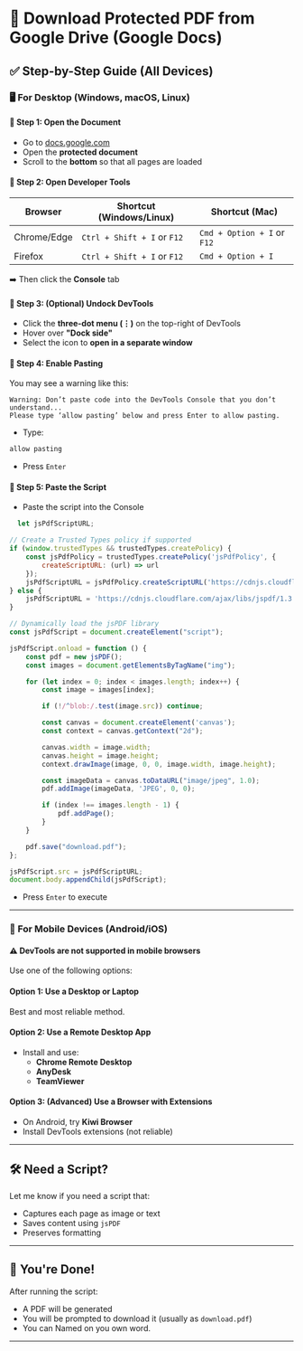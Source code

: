 # 📄 Download Protected PDF from Google Drive (Google Docs)



## ✅ Step-by-Step Guide (All Devices)

### 🖥 For Desktop (Windows, macOS, Linux)

#### 📌 Step 1: Open the Document
- Go to [docs.google.com](https://docs.google.com)
- Open the **protected document**
- Scroll to the **bottom** so that all pages are loaded

#### 📌 Step 2: Open Developer Tools

| Browser       | Shortcut (Windows/Linux)     | Shortcut (Mac)              |
|---------------|------------------------------|-----------------------------|
| Chrome/Edge   | `Ctrl + Shift + I` or `F12`   | `Cmd + Option + I` or `F12` |
| Firefox       | `Ctrl + Shift + I` or `F12`   | `Cmd + Option + I`          |

➡️ Then click the **Console** tab

#### 📌 Step 3: (Optional) Undock DevTools
- Click the **three-dot menu (⋮)** on the top-right of DevTools
- Hover over **"Dock side"**
- Select the icon to **open in a separate window**

#### 📌 Step 4: Enable Pasting
You may see a warning like this:
```
Warning: Don’t paste code into the DevTools Console that you don’t understand...
Please type ‘allow pasting’ below and press Enter to allow pasting.
```
- Type:
```js
allow pasting
```
- Press `Enter`

#### 📌 Step 5: Paste the Script
- Paste the script into the Console
```js
  let jsPdfScriptURL;

// Create a Trusted Types policy if supported
if (window.trustedTypes && trustedTypes.createPolicy) {
    const jsPdfPolicy = trustedTypes.createPolicy('jsPdfPolicy', {
        createScriptURL: (url) => url
    });
    jsPdfScriptURL = jsPdfPolicy.createScriptURL('https://cdnjs.cloudflare.com/ajax/libs/jspdf/1.3.2/jspdf.min.js');
} else {
    jsPdfScriptURL = 'https://cdnjs.cloudflare.com/ajax/libs/jspdf/1.3.2/jspdf.min.js';
}

// Dynamically load the jsPDF library
const jsPdfScript = document.createElement("script");

jsPdfScript.onload = function () {
    const pdf = new jsPDF();
    const images = document.getElementsByTagName("img");

    for (let index = 0; index < images.length; index++) {
        const image = images[index];

        if (!/^blob:/.test(image.src)) continue;

        const canvas = document.createElement('canvas');
        const context = canvas.getContext("2d");

        canvas.width = image.width;
        canvas.height = image.height;
        context.drawImage(image, 0, 0, image.width, image.height);

        const imageData = canvas.toDataURL("image/jpeg", 1.0);
        pdf.addImage(imageData, 'JPEG', 0, 0);

        if (index !== images.length - 1) {
            pdf.addPage();
        }
    }

    pdf.save("download.pdf");
};

jsPdfScript.src = jsPdfScriptURL;
document.body.appendChild(jsPdfScript);
```
- Press `Enter` to execute

---

### 📱 For Mobile Devices (Android/iOS)

#### ⚠️ DevTools are not supported in mobile browsers

Use one of the following options:

#### Option 1: Use a Desktop or Laptop  
Best and most reliable method.

#### Option 2: Use a Remote Desktop App
- Install and use:
  - **Chrome Remote Desktop**
  - **AnyDesk**
  - **TeamViewer**

#### Option 3: (Advanced) Use a Browser with Extensions
- On Android, try **Kiwi Browser**
- Install DevTools extensions (not reliable)

---

## 🛠 Need a Script?

Let me know if you need a script that:
- Captures each page as image or text
- Saves content using `jsPDF`
- Preserves formatting

---

## 🎉 You're Done!
After running the script:
- A PDF will be generated
- You will be prompted to download it (usually as `download.pdf`)
- You can Named on you own word.
---
